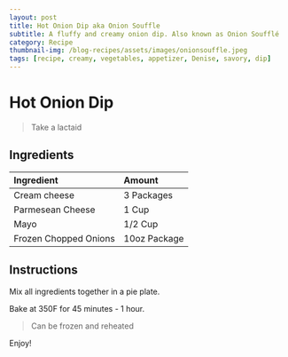 ```yaml
---
layout: post
title: Hot Onion Dip aka Onion Souffle
subtitle: A fluffy and creamy onion dip. Also known as Onion Soufflé
category: Recipe
thumbnail-img: /blog-recipes/assets/images/onionsouffle.jpeg
tags: [recipe, creamy, vegetables, appetizer, Denise, savory, dip]
---
```


# Hot Onion Dip

> Take a lactaid 

## Ingredients

| Ingredient | Amount|
| :------ |:--- |
| Cream cheese | 3 Packages |
| Parmesean Cheese | 1 Cup | 
| Mayo | 1/2 Cup |
| Frozen Chopped Onions | 10oz Package|


## Instructions

Mix all ingredients together in a pie plate.

Bake at 350F for 45 minutes - 1 hour. 

> Can be frozen and reheated

Enjoy!